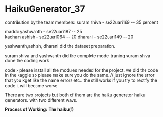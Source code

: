 # HaikuGenerator_37


contribution by the team members:
suram shiva - se22uari169 -- 35 percent

maddu yashwanth - se22uari187 -- 25    
kacham ashish - se22uari064 -- 20
dharani - se22uari149 -- 20

yashwanth,ashish, dharani did the dataset preparation.

suram shiva and yashwanth did the complete model traning 
suram shiva done the coding work 

code:-
please install all the modules needed for the project. we did the code in the kaggle so please make sure you  do the same.
// just ignore the error that you kget  like the name errors etc.. the still works if you try to rectify the code it will become worse

There are two projects but both of them are the haiku generator haiku generators. with two different ways.

**Process of Working:**
**The haiku(1)**



















